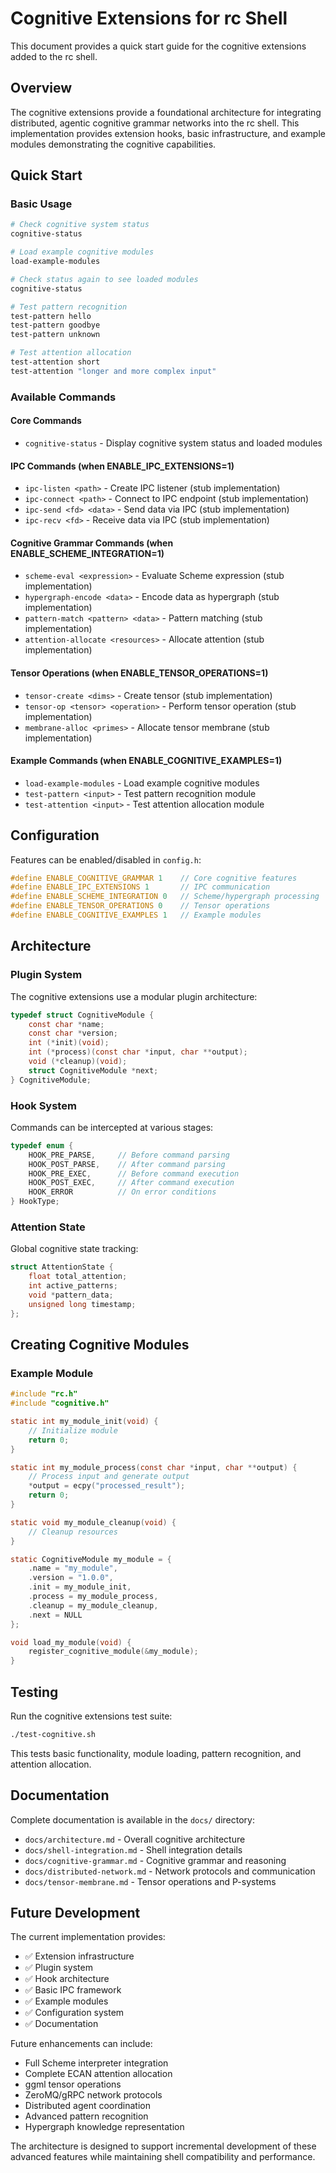# Cognitive Extensions for rc Shell

This document provides a quick start guide for the cognitive extensions added to the rc shell.

## Overview

The cognitive extensions provide a foundational architecture for integrating distributed, agentic cognitive grammar networks into the rc shell. This implementation provides extension hooks, basic infrastructure, and example modules demonstrating the cognitive capabilities.

## Quick Start

### Basic Usage

```bash
# Check cognitive system status
cognitive-status

# Load example cognitive modules
load-example-modules

# Check status again to see loaded modules
cognitive-status

# Test pattern recognition
test-pattern hello
test-pattern goodbye
test-pattern unknown

# Test attention allocation
test-attention short
test-attention "longer and more complex input"
```

### Available Commands

#### Core Commands
- `cognitive-status` - Display cognitive system status and loaded modules

#### IPC Commands (when ENABLE_IPC_EXTENSIONS=1)
- `ipc-listen <path>` - Create IPC listener (stub implementation)
- `ipc-connect <path>` - Connect to IPC endpoint (stub implementation)
- `ipc-send <fd> <data>` - Send data via IPC (stub implementation)
- `ipc-recv <fd>` - Receive data via IPC (stub implementation)

#### Cognitive Grammar Commands (when ENABLE_SCHEME_INTEGRATION=1)
- `scheme-eval <expression>` - Evaluate Scheme expression (stub implementation)
- `hypergraph-encode <data>` - Encode data as hypergraph (stub implementation)
- `pattern-match <pattern> <data>` - Pattern matching (stub implementation)
- `attention-allocate <resources>` - Allocate attention (stub implementation)

#### Tensor Operations (when ENABLE_TENSOR_OPERATIONS=1)
- `tensor-create <dims>` - Create tensor (stub implementation)
- `tensor-op <tensor> <operation>` - Perform tensor operation (stub implementation)
- `membrane-alloc <primes>` - Allocate tensor membrane (stub implementation)

#### Example Commands (when ENABLE_COGNITIVE_EXAMPLES=1)
- `load-example-modules` - Load example cognitive modules
- `test-pattern <input>` - Test pattern recognition module
- `test-attention <input>` - Test attention allocation module

## Configuration

Features can be enabled/disabled in `config.h`:

```c
#define ENABLE_COGNITIVE_GRAMMAR 1    // Core cognitive features
#define ENABLE_IPC_EXTENSIONS 1       // IPC communication
#define ENABLE_SCHEME_INTEGRATION 0   // Scheme/hypergraph processing
#define ENABLE_TENSOR_OPERATIONS 0    // Tensor operations
#define ENABLE_COGNITIVE_EXAMPLES 1   // Example modules
```

## Architecture

### Plugin System

The cognitive extensions use a modular plugin architecture:

```c
typedef struct CognitiveModule {
    const char *name;
    const char *version;
    int (*init)(void);
    int (*process)(const char *input, char **output);
    void (*cleanup)(void);
    struct CognitiveModule *next;
} CognitiveModule;
```

### Hook System

Commands can be intercepted at various stages:

```c
typedef enum {
    HOOK_PRE_PARSE,     // Before command parsing
    HOOK_POST_PARSE,    // After command parsing
    HOOK_PRE_EXEC,      // Before command execution
    HOOK_POST_EXEC,     // After command execution
    HOOK_ERROR          // On error conditions
} HookType;
```

### Attention State

Global cognitive state tracking:

```c
struct AttentionState {
    float total_attention;
    int active_patterns;
    void *pattern_data;
    unsigned long timestamp;
};
```

## Creating Cognitive Modules

### Example Module

```c
#include "rc.h"
#include "cognitive.h"

static int my_module_init(void) {
    // Initialize module
    return 0;
}

static int my_module_process(const char *input, char **output) {
    // Process input and generate output
    *output = ecpy("processed_result");
    return 0;
}

static void my_module_cleanup(void) {
    // Cleanup resources
}

static CognitiveModule my_module = {
    .name = "my_module",
    .version = "1.0.0",
    .init = my_module_init,
    .process = my_module_process,
    .cleanup = my_module_cleanup,
    .next = NULL
};

void load_my_module(void) {
    register_cognitive_module(&my_module);
}
```

## Testing

Run the cognitive extensions test suite:

```bash
./test-cognitive.sh
```

This tests basic functionality, module loading, pattern recognition, and attention allocation.

## Documentation

Complete documentation is available in the `docs/` directory:

- `docs/architecture.md` - Overall cognitive architecture
- `docs/shell-integration.md` - Shell integration details
- `docs/cognitive-grammar.md` - Cognitive grammar and reasoning
- `docs/distributed-network.md` - Network protocols and communication
- `docs/tensor-membrane.md` - Tensor operations and P-systems

## Future Development

The current implementation provides:
- ✅ Extension infrastructure
- ✅ Plugin system
- ✅ Hook architecture
- ✅ Basic IPC framework
- ✅ Example modules
- ✅ Configuration system
- ✅ Documentation

Future enhancements can include:
- Full Scheme interpreter integration
- Complete ECAN attention allocation
- ggml tensor operations
- ZeroMQ/gRPC network protocols
- Distributed agent coordination
- Advanced pattern recognition
- Hypergraph knowledge representation

The architecture is designed to support incremental development of these advanced features while maintaining shell compatibility and performance.
